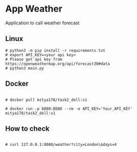 

# App Weather
Application to call weather forecast

## Linux
```
# python3 -m pip install -r requirements.txt
# export API_KEY=<your api key>
# Please get api key from https://openweathermap.org/api/forecast30#data
# python3 main.py
```

## Docker
```

# docker pull mitya178/task2_dell:v1

# docker run -p 8080:8080 --rm -e API_KEY='Your_API_KEY' mitya178/task2_dell:v1
```

## How to check
```

# curl 127.0.0.1:8080/weather?city=London\&days=4
```
